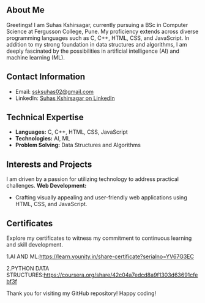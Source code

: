 ## About Me

Greetings! I am Suhas Kshirsagar, currently pursuing a BSc in Computer Science at Fergusson College, Pune. My proficiency extends across diverse programming languages such as C, C++, HTML, CSS, and JavaScript. In addition to my strong foundation in data structures and algorithms, I am deeply fascinated by the possibilities in artificial intelligence (AI) and machine learning (ML).

## Contact Information

- Email: ssksuhas02@gmail.com
- LinkedIn: [Suhas Kshirsagar on LinkedIn](https://www.linkedin.com/in/suhas-kshirsagar-778682274/)

## Technical Expertise

- **Languages:** C, C++, HTML, CSS, JavaScript
- **Technologies:** AI, ML
- **Problem Solving:** Data Structures and Algorithms

## Interests and Projects

I am driven by a passion for utilizing technology to address practical challenges.
   **Web Development:**
   - Crafting visually appealing and user-friendly web applications using HTML, CSS, and JavaScript.

## Certificates

Explore my certificates to witness my commitment to continuous learning and skill development.

1.AI AND ML:https://learn.younity.in/share-certificate?serialno=YV67G3EC

2.PYTHON DATA STRUCTURES:https://coursera.org/share/42c04a7edcd8a9f1303d63691cfebf3f


Thank you for visiting my GitHub repository! Happy coding!
